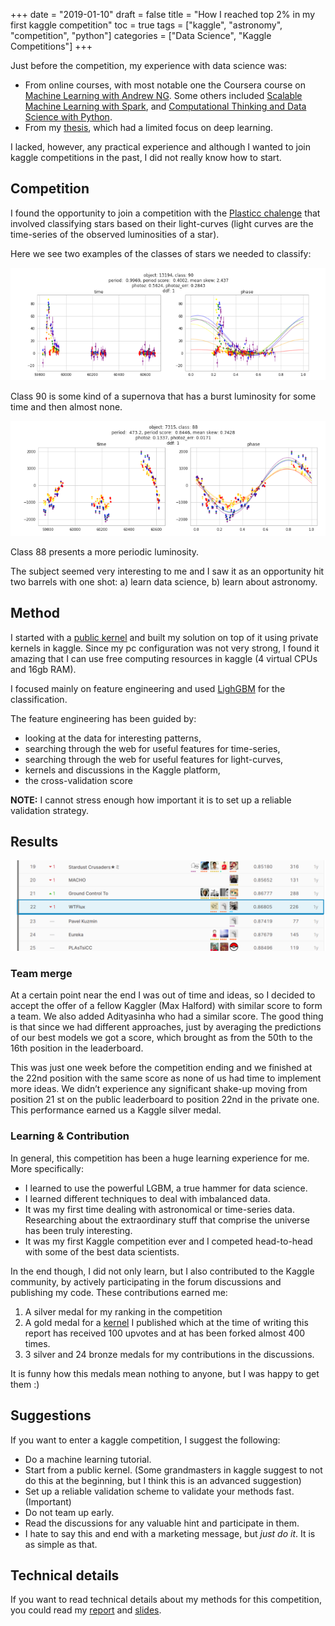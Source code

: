 +++
date = "2019-01-10"
draft = false
title = "How I reached top 2% in my first kaggle competition"
toc = true
tags = ["kaggle", "astronomy", "competition", "python"]
categories = ["Data Science", "Kaggle Competitions"]
+++

Just before the competition, my experience with data science was:

* From online courses, with most notable one the Coursera course on [Machine Learning with Andrew NG](https://www.coursera.org/learn/machine-learning). Some others included [Scalable Machine Learning with Spark](https://courses.edx.org/courses/BerkeleyX/CS190.1x), and [Computational Thinking and Data Science with Python](https://courses.edx.org/courses/course-v1:MITx+6.00.2x_3+1T2015).
* From my [thesis](https://dl.acm.org/doi/pdf/10.1145/3200947.3201051), which had a limited focus on deep learning.

I lacked, however, any practical experience and although I wanted to join kaggle competitions in the past, I did not really know how to start.

## Competition

I found the opportunity to join a competition with the [Plasticc chalenge](https://www.kaggle.com/c/PLAsTiCC-2018) that involved classifying stars based on their light-curves (light curves are the time-series of the observed luminosities of a star).

Here we see two examples of the classes of stars we needed to classify:

![class90](/blog/kaggle-plasticc/class90.png)

Class 90 is some kind of a supernova that has a burst luminosity for some time and then almost none.

![class80](/blog/kaggle-plasticc/class88.png)

Class 88 presents a more periodic luminosity.

The subject seemed very interesting to me and I saw it as an opportunity hit two barrels with one shot: a) learn data science, b) learn about astronomy.

## Method

I started with a [public kernel](https://www.kaggle.com/ogrellier/plasticc-in-a-kernel-meta-and-data) and built my solution on top of it using private kernels in kaggle. Since my pc configuration was not very strong, I found it amazing that I can use free computing resources in kaggle (4 virtual CPUs and 16gb RAM).

I focused mainly on feature engineering and used [LighGBM](https://lightgbm.readthedocs.io/en/latest/) for the classification.

The feature engineering has been guided by:
* looking at the data for interesting patterns,
* searching through the web for useful features for time-series,
* searching through the web for useful features for light-curves,
* kernels and discussions in the Kaggle platform,
* the cross-validation score 

**NOTE:** I cannot stress enough how important it is to set up a reliable validation strategy.

## Results

![leaderboard](/blog/kaggle-plasticc/leaderboard.png)

### Team merge
At a certain point near the end I was out of time and ideas, so I decided to accept the offer of
a fellow Kaggler (Max Halford) with similar score to form a team. We also added Adityasinha who had a similar score. The good thing is that since we had different approaches, just by averaging the predictions of our best models we got a score, which brought as
from the 50th to the 16th position in the leaderboard. 

This was just one week before the competition ending and we finished at the 22nd position with the same score as none of us
had time to implement more ideas. We didn’t experience any significant shake-up moving
from position 21 st on the public leaderboard to position 22nd in the private one. This
performance earned us a Kaggle silver medal.

### Learning & Contribution

In general, this competition has been a huge learning experience for me. More specifically:
* I learned to use the powerful LGBM, a true hammer for data science.
* I learned different techniques to deal with imbalanced data.
* It was my first time dealing with astronomical or time-series data. Researching about
the extraordinary stuff that comprise the universe has been truly interesting.
* It was my first Kaggle competition ever and I competed head-to-head with some of
the best data scientists.

In the end though, I did not only learn, but I also contributed to the Kaggle community, by
actively participating in the forum discussions and publishing my code. These contributions
earned me:

1. A silver medal for my ranking in the competition
2. A gold medal for a [kernel](https://www.kaggle.com/iprapas/ideas-from-kernels-and-discussion-lb-1-135) I published which at the time of writing this
report has received 100 upvotes and at has been forked almost 400 times.
3. 3 silver and 24 bronze medals for my contributions in the discussions.

It is funny how this medals mean nothing to anyone, but I was happy to get them :)

## Suggestions

If you want to enter a kaggle competition, I suggest the following:

* Do a machine learning tutorial.
* Start from a public kernel. (Some grandmasters in kaggle suggest to not do this at the beginning, but I think this is an advanced suggestion)
* Set up a reliable validation scheme to validate your methods fast. (Important)
* Do not team up early.
* Read the discussions for any valuable hint and participate in them.
* I hate to say this and end with a marketing message, but *just do it*. It is as simple as that.

## Technical details

If you want to read technical details about my methods for this competition, you could read my [report](/blog/kaggle-plasticc/report.pdf) and [slides](/blog/kaggle-plasticc/slides.pdf).
